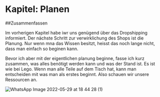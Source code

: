 # Kapitel: Planen

##Zusammenfassen

Im vorherigen Kapitel habe iwr uns genügend über das Dropshipping informiert. Der nächste Schritt zur verwirklichung des Shops ist die Planung. Nur wenn mna das Wissen besitzt, heisst das noch lange nicht, dass man einfach so beginen kann.

Bevor ich aber mit der eigentlichen planung beginne, fasse ich kurz zusammen, was alles benötigt werden kann und was der Stand ist. Es ist wie bei Lego. Wenn man alle Teile auf dem Tisch hat, kann man entscheiden mit was man als erstes beginnt. Also schauen wir unsere Ressourcen an.


![WhatsApp Image 2022-05-29 at 18 44 28 (1)](https://user-images.githubusercontent.com/90186208/170882575-5a30749b-d44b-4442-ba77-a5ee26fd1f2a.png)
